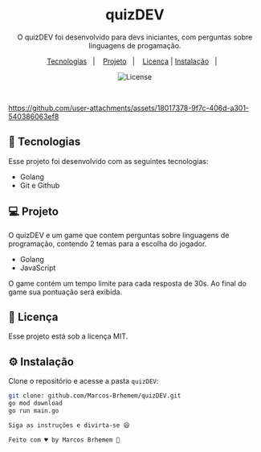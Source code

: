 <h1 align="center"> quizDEV </h1>

<p align="center">
O quizDEV foi desenvolvido para devs iniciantes, com perguntas sobre linguagens de progamação.<br/>
</p>

<p align="center">
  <a href="#-tecnologias">Tecnologias</a>&nbsp;&nbsp;&nbsp;|&nbsp;&nbsp;&nbsp;
  <a href="#-projeto">Projeto</a>&nbsp;&nbsp;&nbsp;|&nbsp;&nbsp;&nbsp;
  <a href="#memo-licença">Licença</a> |
  <a href="#instalação">Instalação</a>&nbsp;&nbsp;&nbsp;|&nbsp;&nbsp;&nbsp;
</p>

<p align="center">
  <img alt="License" src="https://img.shields.io/static/v1?label=license&message=MIT&color=49AA26&labelColor=000000">
</p>

<br>


https://github.com/user-attachments/assets/18017378-9f7c-406d-a301-540386063ef8


</p>

## 🚀 Tecnologias

Esse projeto foi desenvolvido com as seguintes tecnologias:

- Golang
- Git e Github

## 💻 Projeto

O quizDEV e um game que contem perguntas sobre linguagens de programação, contendo 2 temas para a escolha do jogador.

- Golang
- JavaScript

O game contém um tempo limite para cada resposta de 30s.
Ao final do game sua pontuação será exibida.

## :memo: Licença

Esse projeto está sob a licença MIT.

## ⚙️ Instalação

Clone o repositório e acesse a pasta `quizDEV`:

```bash
git clone: github.com/Marcos-Brhemem/quizDEV.git
go mod download
go run main.go

Siga as instruções e divirta-se 😄

Feito com ♥ by Marcos Brhemem 👋
